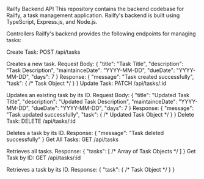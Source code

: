 Railfy Backend API
This repository contains the backend codebase for Railfy, a task management application. Railfy's backend is built using TypeScript, Express.js, and Node.js.

Controllers
Railfy's backend provides the following endpoints for managing tasks:

Create Task: POST /api/tasks

Creates a new task.
Request Body: { "title": "Task Title", "description": "Task Description", "maintainceDate": "YYYY-MM-DD", "dueDate": "YYYY-MM-DD", "days": 7 }
Response: { "message": "Task created successfully", "task": { /* Task Object */ } }
Update Task: PATCH /api/tasks/:id

Updates an existing task by its ID.
Request Body: { "title": "Updated Task Title", "description": "Updated Task Description", "maintainceDate": "YYYY-MM-DD", "dueDate": "YYYY-MM-DD", "days": 7 }
Response: { "message": "Task updated successfully", "task": { /* Updated Task Object */ } }
Delete Task: DELETE /api/tasks/:id

Deletes a task by its ID.
Response: { "message": "Task deleted successfully" }
Get All Tasks: GET /api/tasks

Retrieves all tasks.
Response: { "tasks": [ /* Array of Task Objects */ ] }
Get Task by ID: GET /api/tasks/:id

Retrieves a task by its ID.
Response: { "task": { /* Task Object */ } }
